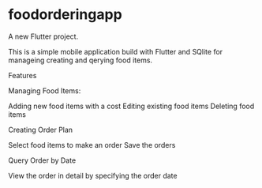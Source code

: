 # foodorderingapp
A new Flutter project.

This is a simple mobile application build with Flutter and SQlite for manageing creating and qerying food items. 

Features

Managing Food Items: 

  Adding new food items with a cost
  Editing existing food items
  Deleting food items

Creating Order Plan

  Select food items to make an order
  Save the orders 

Query Order by Date

  View the order in detail by specifying the order date 
